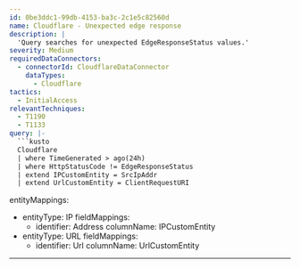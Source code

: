 ```yaml
---
id: 0be3ddc1-99db-4153-ba3c-2c1e5c82560d
name: Cloudflare - Unexpected edge response
description: |
  'Query searches for unexpected EdgeResponseStatus values.'
severity: Medium
requiredDataConnectors:
  - connectorId: CloudflareDataConnector
    dataTypes:
      - Cloudflare
tactics:
  - InitialAccess
relevantTechniques:
  - T1190
  - T1133
query: |-
  ```kusto
  Cloudflare
  | where TimeGenerated > ago(24h)
  | where HttpStatusCode != EdgeResponseStatus
  | extend IPCustomEntity = SrcIpAddr
  | extend UrlCustomEntity = ClientRequestURI
  ```
entityMappings:
  - entityType: IP
    fieldMappings:
      - identifier: Address
        columnName: IPCustomEntity
  - entityType: URL
    fieldMappings:
      - identifier: Url
        columnName: UrlCustomEntity
---
```


